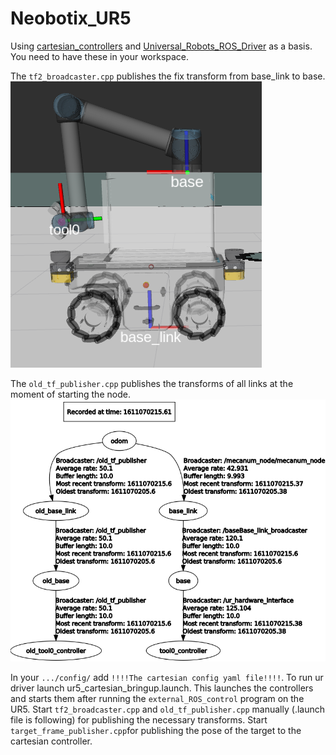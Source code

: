 # Neobotix_UR5

Using [cartesian_controllers][cc_link] and [Universal_Robots_ROS_Driver][driver_link] as a basis.
You need to have these in your workspace.

The ```tf2_broadcaster.cpp``` publishes the fix transform from base_link to base.
![The neobotix platform with frames.][neo_transparent]

The ```old_tf_publisher.cpp``` publishes the transforms of all links at the moment of starting the node.
![The tf_tree from the neobotix platform.][tf_tree]

In your ```.../config/``` add ```!!!!The cartesian config yaml file!!!!```.
To run ur driver launch ur5_cartesian_bringup.launch. This launches the controllers and starts them after running the ```external_ROS_control``` program on the UR5.
Start ```tf2_broadcaster.cpp``` and ```old_tf_publisher.cpp``` manually (.launch file is following) for publishing the necessary transforms.
Start ```target_frame_publisher.cpp```for publishing the pose of the target to the cartesian controller.

[neo_transparent]: etc/neo_transparent.png "The neobotix platform with frames."
[tf_tree]: etc/tf_tree.png "The tf_tree from the neobotix platform."
[cc_link]: https://github.com/fzi-forschungszentrum-informatik/cartesian_controllers "cartesian_controllers from FZI"
[driver_link]: https://github.com/UniversalRobots/Universal_Robots_ROS_Driver "Universal_Robots_ROS_Driver from FZI"
